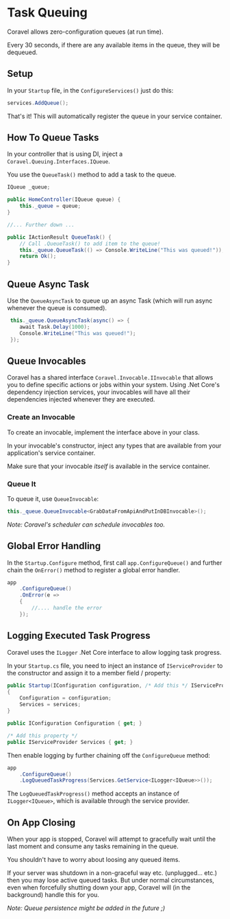 # Task Queuing

Coravel allows zero-configuration queues (at run time).

Every 30 seconds, if there are any available items in the queue, they will be dequeued.

## Setup

In your `Startup` file, in the `ConfigureServices()` just do this:

```c#
services.AddQueue();
```

That's it! This will automatically register the queue in your service container.

## How To Queue Tasks

In your controller that is using DI, inject a `Coravel.Queuing.Interfaces.IQueue`.

You use the `QueueTask()` method to add a task to the queue.

```c#
IQueue _queue;

public HomeController(IQueue queue) {
    this._queue = queue;
}

//... Further down ...

public IActionResult QueueTask() {
    // Call .QueueTask() to add item to the queue!
    this._queue.QueueTask(() => Console.WriteLine("This was queued!"));
    return Ok();
}
```

## Queue Async Task

Use the `QueueAsyncTask` to queue up an async Task (which will run async whenever the queue is consumed).

```c#
 this._queue.QueueAsyncTask(async() => {
    await Task.Delay(1000);
    Console.WriteLine("This was queued!");
 });
```

## Queue Invocables

Coravel has a shared interface `Coravel.Invocable.IInvocable` that allows you to define specific actions or jobs within your system. Using .Net Core's dependency injection services, your invocables will have all their dependencies injected whenever they are executed.

### Create an Invocable

To create an invocable, implement the interface above in your class.

In your invocable's constructor, inject any types that are available from your application's service container.

Make sure that your invocable _itself_ is available in the service container.

### Queue It

To queue it, use `QueueInvocable`:

```c#
this._queue.QueueInvocable<GrabDataFromApiAndPutInDBInvocable>();
```

_Note: Coravel's scheduler can schedule invocables too._


## Global Error Handling

In the `Startup.Configure` method, first call `app.ConfigureQueue()` and further chain the `OnError()` method to register a global error handler.

```c#
app
    .ConfigureQueue()
    .OnError(e =>
    {
        //.... handle the error
    });
```

## Logging Executed Task Progress

Coravel uses the `ILogger` .Net Core interface to allow logging task progress.

In your `Startup.cs` file, you need to inject an instance of `IServiceProvider` to the constructor and assign it to a member field / property:

```c#
public Startup(IConfiguration configuration, /* Add this */ IServiceProvider services)
{
    Configuration = configuration;
    Services = services;
}

public IConfiguration Configuration { get; }

/* Add this property */
public IServiceProvider Services { get; }
```

Then enable logging by further chaining off the `ConfigureQueue` method:

```c#
app
    .ConfigureQueue()
    .LogQueuedTaskProgress(Services.GetService<ILogger<IQueue>>());
```

The `LogQueuedTaskProgress()` method accepts an instance of `ILogger<IQueue>`, which is available through the service provider.

## On App Closing

When your app is stopped, Coravel will attempt to gracefully wait until the last moment and consume any tasks remaining in the queue.

You shouldn't have to worry about loosing any queued items.

If your server was shutdown in a non-graceful way etc. (unplugged... etc.) then you may lose active queued tasks. But under normal circumstances, even when forcefully shutting down your app, Coravel will (in the background) handle this for you.

_Note: Queue persistence might be added in the future ;)_
